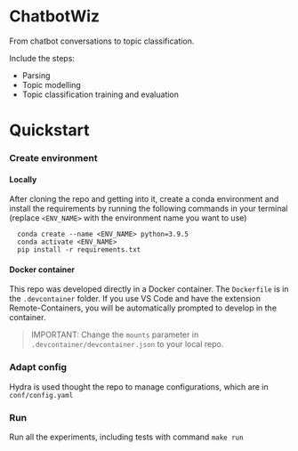 # ChatbotWiz

From chatbot conversations to topic classification. 

Include the steps:

* Parsing 
* Topic modelling
* Topic classification training and evaluation



# Quickstart

### Create environment

#### Locally

After cloning the repo and getting into it, create a conda environment and install the requirements by running the following commands in your terminal (replace `<ENV_NAME>` with the environment name you want to use)

	  conda create --name <ENV_NAME> python=3.9.5
	  conda activate <ENV_NAME>
	  pip install -r requirements.txt

#### Docker container

This repo was developed directly in a Docker container. The `Dockerfile` is in the `.devcontainer` folder. If you use VS Code and have the extension Remote-Containers, you will be automatically prompted to develop in the container. 

> IMPORTANT: Change the `mounts` parameter in `.devcontainer/devcontainer.json` to your local repo.

### Adapt config

Hydra is used thought the repo to manage configurations, which are in `conf/config.yaml`

### Run
Run all the experiments, including tests with command 
`make run`

